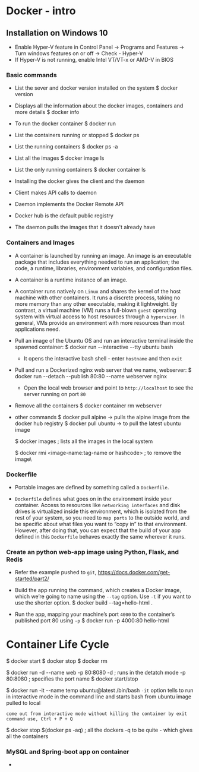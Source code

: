 # Docker - intro

## Installation on Windows 10
- Enable Hyper-V feature in Control Panel -> Programs and Features -> Turn windows features on or off -> Check - Hyper-V
- If Hyper-V is not running, enable Intel VT/VT-x or AMD-V in BIOS

### Basic commands
- List the sever and docker version installed on the system
  $ docker version

- Displays all the information about the docker images, containers and more details
  $ docker info

- To run the docker container
  $ docker run <container-name>

- List the containers running or stopped
  $ docker ps

- List the running containers
  $ docker ps -a

- List all the images
  $ docker image ls

- List the only running containers
  $ docker container ls

- Installing the docker gives the client and the daemon
- Client makes API calls to daemon
- Daemon implements the Docker Remote API
- Docker hub is the default public registry
- The daemon pulls the images that it doesn't already have

### Containers and Images

- A container is launched by running an image. An image is an executable package that includes everything needed to run an application; the code,
  a runtime, libraries, environment variables, and configuration files.

- A container is a runtime instance of an image.

- A container runs natively on `Linux` and shares the kernel of the host machine with other containers.
  It runs a discrete process, taking no more memory than any other executable, making it lightweight.
  By contrast, a virtual machine (VM) runs a full-blown `guest` operating system with virtual access to host resources through a `hypervisor`.
  In general, VMs provide an environment with more resources than most applications need.

- Pull an image of the Ubuntu OS and run an interactive terminal inside the spawned container:
  $ docker run --interactive --tty ubuntu bash

  - It opens the interactive bash shell - enter `hostname` and then `exit`

- Pull and run a Dockerized nginx web server that we name, webserver:
  $ docker run --detach --publish 80:80 --name webserver nginx

  - Open the local web browser and point to `http://localhost` to see the server running on port `80`

- Remove all the containers
  $ docker container rm webserver <container-1> <container-2>

- other commands
  $ docker pull alpine -> pulls the alpine image from the docker hub registry
  $ docker pull ubuntu -> to pull the latest ubuntu image

  $ docker images ; lists all the images in the local system

  $ docker rmi <image-name:tag-name or hashcode> ; to remove the image\

### Dockerfile

- Portable images are defined by something called a `Dockerfile`.

- `Dockerfile` defines what goes on in the environment inside your container. Access to resources like `networking interfaces`
  and disk drives is virtualized inside this environment, which is isolated from the rest of your system, so you need to `map ports` to the outside world, and be specific about what files you want to “copy in” to that environment. However, after doing that, you can expect that the build of your app defined in this `Dockerfile` behaves exactly the same wherever it runs.

### Create an python web-app image using Python, Flask, and Redis

- Refer the example pushed to `git`, https://docs.docker.com/get-started/part2/

- Build the app running the command, which creates a Docker image, which we’re going to name using the `--tag` option. Use `-t`
  if you want to use the shorter option.
  $ docker build --tag=hello-html .

- Run the app, mapping your machine’s port `4000` to the container’s published port 80 using `-p`
  $ docker run -p 4000:80 hello-html



# Container Life Cycle

  $ docker start <container>
  $ docker stop <container>
  $ docker rm <container>

  $ docker run  -d --name web -p 80:8080 <name-of-the-docker>
    -d ; runs in the detatch mode
    -p 80:8080 ; specifies the port name
  $ docker start/stop <name-of-the-image>

  $ docker run -it --name temp ubuntu@latest /bin/bash
    `-it` option tells to run in interactive mode in the command line and starts bash from ubuntu image pulled to local

    come out from interactive mode without killing the container by exit command use, Ctrl + P + Q

  $ docker stop $(docker ps -aq) ; all the dockers -q to be quite - which gives all the containers

### MySQL and Spring-boot app on container
-
